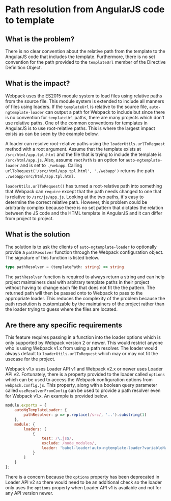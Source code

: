 # Path resolution from AngularJS code to template

## What is the problem?

There is no clear convention about the relative path from the template to the AngularJS code that includes the template. Furthermore, there is no set convention for the path provided to the `templateUrl` member of the Directive Definition Object.

## What is the impact?

Webpack uses the ES2015 module system to load files using relative paths from the source file. This module system is extended to include all manners of files using loaders. If the `templateUrl` is relative to the source file, `auto-ngtemplate-loader` can output a path for Webpack to include but since there is no convention for `templateUrl` paths, there are many projects which don't use relative paths. One of the common conventions for templates in AngularJS is to use root-relative paths. This is where the largest impact exists as can be seen by the example below.

A loader can resolve root-relative paths using the `loaderUtils.urlToRequest` method with a root argument. Assume that the template exists at `/src/html/app.tpl.html` and the file that is trying to include the template is `/src/html/app.js`. Also, assume `rootPath` is an option for `auto-ngtemplate-loader` and is set to `./webapp`. Calling `urlToRequest('/src/html/app.tpl.html', './webapp')` returns the path `./webapp/src/html/app.tpl.html`.

`loaderUtils.urlToRequest()` has turned a root-relative path into something that Webpack can `require` except that the path needs changed to one that is relative to `/src/js/app.js`. Looking at the two paths, it's easy to determine the correct relative path. However, this problem could be arbitrarily complex because there is no set pattern that dictates the relation between the JS code and the HTML template in AngularJS and it can differ from project to project.

## What is the solution

The solution is to ask the clients of `auto-ngtemplate-loader` to optionally provide a `pathResolver` function through the Webpack configuration object. The signature of this function is listed below.

```ts
type pathResolver = (templatePath: string) => string
```

The `pathResolver` function is required to always return a string and can help project maintainers deal with arbitrary template paths in their project without having to change each file that does not fit the the pattern. The returned path will then be passed onto to Webpack to pass to the appropriate loader. This reduces the complexity of the problem because the path resolution is customizable by the maintainers of the project rather than the loader trying to guess where the files are located.

## Are there any specific requirements

This feature requires passing in a function into the loader options which is only supported by Webpack version 2 or newer. This would restrict anyone who is using Webpack v1.x from using a path resolver. The loader would always default to `loaderUtils.urlToRequest` which may or may not fit the usecase for the project.

Webpack v1.x uses Loader API v1 and Webpack v2.x or newer uses Loader API v2. Fortunately, there is a property provided to the loader called `options` which can be used to access the Webpack configuration options from `webpack.config.js`. This property, along with a boolean query parameter called `useResolverFromConfig` can be used to provide a path resolver even for Webpack v1.x. An example is provided below.

```js
module.exports = {
    autoNgTemplateLoader: {
        pathResolver: p => p.replace(/src/, '..').substring(1)
    },
    module: {
        loaders: [
            {
                test: /\.js$/,
                exclude: /node_modules/,
                loader: 'babel-loader!auto-ngtemplate-loader?variableName=testVar&useResolverFromConfig=true'
            }
        ]
    }
};
```

There is a concern because the `options` property has been deprecated in Loader API v2 so there would need to be an additional check so the loader only uses the `options` property when Loader API v1 is available and not for any API version newer. 
